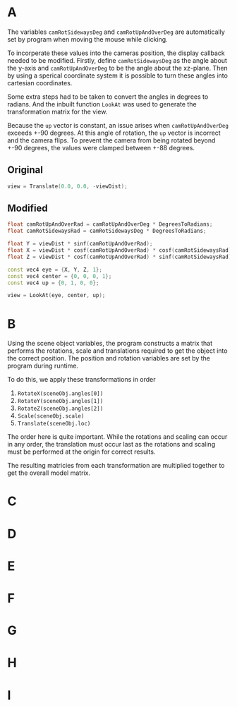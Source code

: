 # A

The variables `camRotSidewaysDeg` and `camRotUpAndOverDeg` are automatically
set by program when moving the mouse while clicking.

To incorperate these values into the cameras position, the display callback
needed to be modified. Firstly, define `camRotSidewaysDeg` as the angle about the
y-axis and `camRotUpAndOverDeg` to be the angle about the xz-plane. Then by using
a sperical coordinate system it is possible to turn these angles into cartesian
coordinates.

Some extra steps had to be taken to convert the angles in degrees to radians.
And the inbuilt function `LookAt` was used to generate the transformation
matrix for the view.

Because the `up` vector is constant, an issue arises when `camRotUpAndOverDeg`
exceeds +-90 degrees. At this angle of rotation, the `up` vector is incorrect and
the camera flips. To prevent the camera from being rotated beyond +-90 degrees, 
the values were clamped between +-88 degrees.

## Original

```C++
view = Translate(0.0, 0.0, -viewDist);
```

## Modified

```C++
float camRotUpAndOverRad = camRotUpAndOverDeg * DegreesToRadians;
float camRotSidewaysRad = camRotSidewaysDeg * DegreesToRadians;

float Y = viewDist * sinf(camRotUpAndOverRad);
float X = viewDist * cosf(camRotUpAndOverRad) * cosf(camRotSidewaysRad);
float Z = viewDist * cosf(camRotUpAndOverRad) * sinf(camRotSidewaysRad);

const vec4 eye = {X, Y, Z, 1};
const vec4 center = {0, 0, 0, 1};
const vec4 up = {0, 1, 0, 0};

view = LookAt(eye, center, up);
```

# B
Using the scene object variables, the program constructs a matrix that performs
the rotations, scale and translations required to get the object into the 
correct position. The position and rotation variables are set by the program
during runtime.

To do this, we apply these transformations in order

1. `RotateX(sceneObj.angles[0])`
2. `RotateY(sceneObj.angles[1])`
3. `RotateZ(sceneObj.angles[2])`
4. `Scale(sceneObj.scale)`
5. `Translate(sceneObj.loc)`

The order here is quite important. While the rotations and scaling can occur in 
any order, the translation must occur last as the rotations and scaling must
be performed at the origin for correct results.

The resulting matricies from each transformation are multiplied together to get
the overall model matrix.
# C

# D

# E

# F

# G

# H

# I
